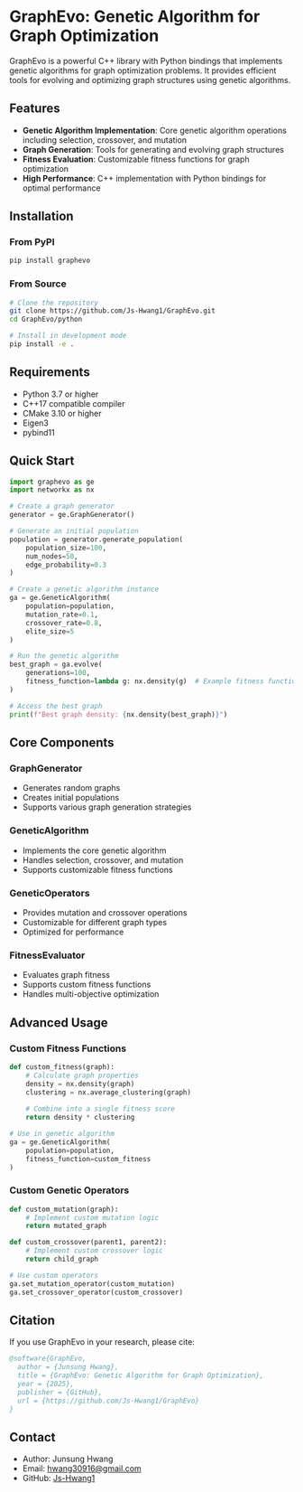 # GraphEvo: Genetic Algorithm for Graph Optimization

GraphEvo is a powerful C++ library with Python bindings that implements genetic algorithms for graph optimization problems. It provides efficient tools for evolving and optimizing graph structures using genetic algorithms.

## Features

- **Genetic Algorithm Implementation**: Core genetic algorithm operations including selection, crossover, and mutation
- **Graph Generation**: Tools for generating and evolving graph structures
- **Fitness Evaluation**: Customizable fitness functions for graph optimization
- **High Performance**: C++ implementation with Python bindings for optimal performance

## Installation

### From PyPI

```bash
pip install graphevo
```

### From Source

```bash
# Clone the repository
git clone https://github.com/Js-Hwang1/GraphEvo.git
cd GraphEvo/python

# Install in development mode
pip install -e .
```

## Requirements

- Python 3.7 or higher
- C++17 compatible compiler
- CMake 3.10 or higher
- Eigen3
- pybind11

## Quick Start

```python
import graphevo as ge
import networkx as nx

# Create a graph generator
generator = ge.GraphGenerator()

# Generate an initial population
population = generator.generate_population(
    population_size=100,
    num_nodes=50,
    edge_probability=0.3
)

# Create a genetic algorithm instance
ga = ge.GeneticAlgorithm(
    population=population,
    mutation_rate=0.1,
    crossover_rate=0.8,
    elite_size=5
)

# Run the genetic algorithm
best_graph = ga.evolve(
    generations=100,
    fitness_function=lambda g: nx.density(g)  # Example fitness function
)

# Access the best graph
print(f"Best graph density: {nx.density(best_graph)}")
```

## Core Components

### GraphGenerator
- Generates random graphs
- Creates initial populations
- Supports various graph generation strategies

### GeneticAlgorithm
- Implements the core genetic algorithm
- Handles selection, crossover, and mutation
- Supports customizable fitness functions

### GeneticOperators
- Provides mutation and crossover operations
- Customizable for different graph types
- Optimized for performance

### FitnessEvaluator
- Evaluates graph fitness
- Supports custom fitness functions
- Handles multi-objective optimization

## Advanced Usage

### Custom Fitness Functions

```python
def custom_fitness(graph):
    # Calculate graph properties
    density = nx.density(graph)
    clustering = nx.average_clustering(graph)
    
    # Combine into a single fitness score
    return density * clustering

# Use in genetic algorithm
ga = ge.GeneticAlgorithm(
    population=population,
    fitness_function=custom_fitness
)
```

### Custom Genetic Operators

```python
def custom_mutation(graph):
    # Implement custom mutation logic
    return mutated_graph

def custom_crossover(parent1, parent2):
    # Implement custom crossover logic
    return child_graph

# Use custom operators
ga.set_mutation_operator(custom_mutation)
ga.set_crossover_operator(custom_crossover)
```


## Citation

If you use GraphEvo in your research, please cite:

```bibtex
@software{GraphEvo,
  author = {Junsung Hwang},
  title = {GraphEvo: Genetic Algorithm for Graph Optimization},
  year = {2025},
  publisher = {GitHub},
  url = {https://github.com/Js-Hwang1/GraphEvo}
}
```

## Contact

- Author: Junsung Hwang
- Email: hwang30916@gmail.com
- GitHub: [Js-Hwang1](https://github.com/Js-Hwang1) 